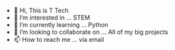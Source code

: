 - 👋 Hi, This is T Tech
- 👀 I’m interested in ... STEM
- 🌱 I’m currently learning ... Python
- 💞️ I’m looking to collaborate on ... All of my big projects
- 📫 How to reach me ... via email

<!---
Bluefirebiulds/Bluefirebiulds is a ✨ special ✨ repository because its `README.md` (this file) appears on your GitHub profile.
You can click the Preview link to take a look at your changes.
--->
